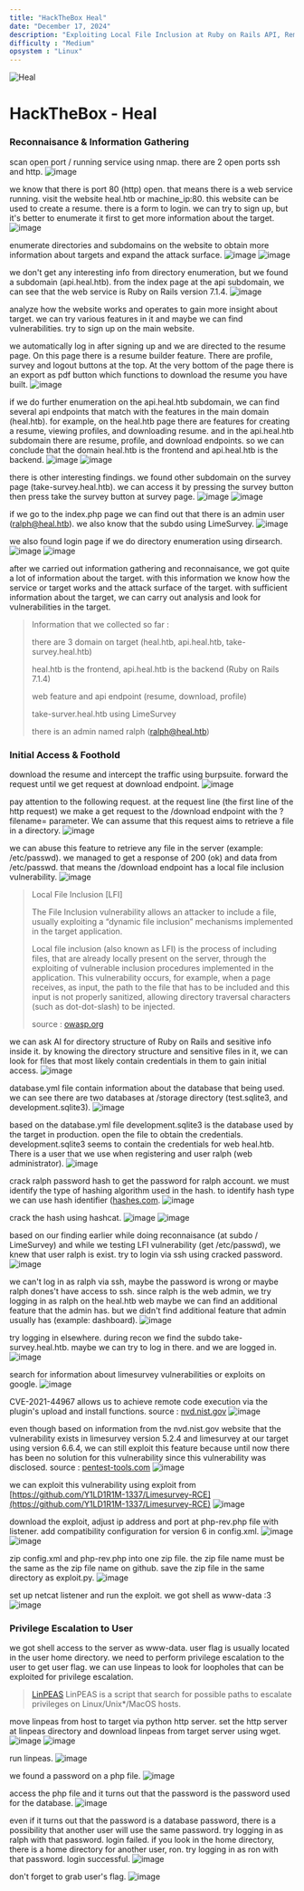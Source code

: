 ```yaml
---
title: "HackTheBox Heal"
date: "December 17, 2024"
description: "Exploiting Local File Inclusion at Ruby on Rails API, Remote Code Execution on LimeSurvey and Consul by HashiCorp"
difficulty : "Medium"
opsystem : "Linux"
---
```


![Heal](https://github.com/user-attachments/assets/98f3936b-049d-44de-87ab-3fdb209130fc)

# HackTheBox - Heal

### Reconnaisance & Information Gathering
scan open port / running service using nmap. there are 2 open ports ssh and http.
![image](https://github.com/user-attachments/assets/13cf5298-62a5-4e66-b9e6-0df9378dd252)

we know that there is port 80 (http) open. that means there is a web service running. visit the website heal.htb or machine_ip:80. this website can be used to create a resume. there is a form to login. we can try to sign up, but it's better to enumerate it first to get more information about the target.
![image](https://github.com/user-attachments/assets/2e83da8f-b0af-40e2-af06-ea9b8e2ab428)

enumerate directories and subdomains on the website to obtain more information about targets and expand the attack surface.
![image](https://github.com/user-attachments/assets/4e56067b-91fd-4cd3-808f-29865c875c79)
![image](https://github.com/user-attachments/assets/2e5b44e9-ca03-4440-a397-8a06ef43f247)

we don't get any interesting info from directory enumeration, but we found a subdomain (api.heal.htb). from the index page at the api subdomain, we can see that the web service is Ruby on Rails version 7.1.4.
![image](https://github.com/user-attachments/assets/29b7ce8d-a4e7-4321-a9a4-280254ae9aac)

analyze how the website works and operates to gain more insight about target. we can try various features in it and maybe we can find vulnerabilities. try to sign up on the main website.

we automatically log in after signing up and we are directed to the resume page. On this page there is a resume builder feature. There are profile, survey and logout buttons at the top. At the very bottom of the page there is an export as pdf button which functions to download the resume you have built.
![image](https://github.com/user-attachments/assets/5a893625-93f4-443a-8308-eccac8961a03)

if we do further enumeration on the api.heal.htb subdomain, we can find several api endpoints that match with the features in the main domain (heal.htb). for example, on the heal.htb page there are features for creating a resume, viewing profiles, and downloading resume. and in the api.heal.htb subdomain there are resume, profile, and download endpoints. so we can conclude that the domain heal.htb is the frontend and api.heal.htb is the backend.
![image](https://github.com/user-attachments/assets/5e2c87fc-a8ac-40c7-bef6-cdfe82726209)
![image](https://github.com/user-attachments/assets/9ef737a3-f1e2-4157-af8c-f7400db7172c)

there is other interesting findings. we found other subdomain on the survey page (take-survey.heal.htb). we can access it by pressing the survey button then press take the survey button at survey page.
![image](https://github.com/user-attachments/assets/09563ee6-07a7-45f9-b313-f575bec33016)
![image](https://github.com/user-attachments/assets/3d0c9057-aef0-4d68-bdbc-d1b1c6db4da6)

if we go to the index.php page we can find out that there is an admin user (ralph@heal.htb). we also know that the subdo using LimeSurvey.
![image](https://github.com/user-attachments/assets/dce88738-f6ea-445d-9d9c-6eb29c073b43)

we also found login page if we do directory enumeration using dirsearch.
![image](https://github.com/user-attachments/assets/a62b0eb2-e54b-46c9-a38c-f8a0b251d385)
![image](https://github.com/user-attachments/assets/a81f9816-0057-41c0-82ff-7a25b099f4bd)

after we carried out information gathering and reconnaisance, we got quite a lot of information about the target. with this information we know how the service or target works and the attack surface of the target. with sufficient information about the target, we can carry out analysis and look for vulnerabilities in the target.

> Information that we collected so far :
>
> there are 3 domain on target (heal.htb, api.heal.htb, take-survey.heal.htb)
>
> heal.htb is the frontend, api.heal.htb is the backend (Ruby on Rails 7.1.4)
>
> web feature and api endpoint (resume, download, profile)
>
> take-surver.heal.htb using LimeSurvey
>
> there is an admin named ralph (ralph@heal.htb)

### Initial Access & Foothold
download the resume and intercept the traffic using burpsuite. forward the request until we get request at download endpoint.
![image](https://github.com/user-attachments/assets/75e972c2-39af-41b0-bc75-a23940e05075)

pay attention to the following request. at the request line (the first line of the http request) we make a get request to the /download endpoint with the ?filename= parameter. We can assume that this request aims to retrieve a file in a directory.
![image](https://github.com/user-attachments/assets/16116ce9-ed63-461a-b5be-0f1f73ea9785)

we can abuse this feature to retrieve any file in the server (example: /etc/passwd). we managed to get a response of 200 (ok) and data from /etc/passwd. that means the /download endpoint has a local file inclusion vulnerability.
![image](https://github.com/user-attachments/assets/86068889-e580-48e8-8d10-2b3a5256bdc1)

> Local File Inclusion [LFI]
>
> The File Inclusion vulnerability allows an attacker to include a file, usually exploiting a “dynamic file inclusion” mechanisms implemented in the target application.
>
> Local file inclusion (also known as LFI) is the process of including files, that are already locally present on the server, through the exploiting of vulnerable inclusion procedures implemented in the application. This vulnerability occurs, for example, when a page receives, as input, the path to the file that has to be included and this input is not properly sanitized, allowing directory traversal characters (such as dot-dot-slash) to be injected.
>
> source : [owasp.org](https://owasp.org/www-project-web-security-testing-guide/v42/4-Web_Application_Security_Testing/07-Input_Validation_Testing/11.1-Testing_for_Local_File_Inclusion)

we can ask AI for directory structure of Ruby on Rails and sesitive info inside it. by knowing the directory structure and sensitive files in it, we can look for files that most likely contain credentials in them to gain initial access.
![image](https://github.com/user-attachments/assets/5ceb2783-e70b-43e0-b31c-0cedd16638b8)

database.yml file contain information about the database that being used. we can see there are two databases at /storage directory (test.sqlite3, and development.sqlite3).
![image](https://github.com/user-attachments/assets/37eaf178-52ac-4146-8db6-fbcbeb26da7d)

based on the database.yml file development.sqlite3 is the database used by the target in production. open the file to obtain the credentials. development.sqlite3 seems to contain the credentials for web heal.htb. There is a user that we use when registering and user ralph (web administrator).
![image](https://github.com/user-attachments/assets/5cd16f98-6eeb-444b-88cb-c30b0504e803)

crack ralph password hash to get the password for ralph account. we must identify the type of hashing algorithm used in the hash. to identify hash type we can use hash identifier ([hashes.com](https://hashes.com/en/tools/hash_identifier).
![image](https://github.com/user-attachments/assets/83330b9e-0cc4-4315-b015-262f7bab755d)

crack the hash using hashcat.
![image](https://github.com/user-attachments/assets/f95741d0-175b-40e0-b87f-517dc1c9bf5e)
![image](https://github.com/user-attachments/assets/db866552-4a15-4f2d-866f-5498b2bde297)

based on our finding earlier while doing reconnaisance (at subdo / LimeSurvey) and while we testing LFI vulnerability (get /etc/passwd), we knew that user ralph is exist. try to login via ssh using cracked password.
![image](https://github.com/user-attachments/assets/727ad4a2-14b7-4e72-ad7a-4882e6c6d7f4)

we can't log in as ralph via ssh, maybe the password is wrong or maybe ralph dones't have access to ssh. since ralph is the web admin, we try logging in as ralph on the heal.htb web maybe we can find an additional feature that the admin has. but we didn't find additional feature that admin usually has (example: dashboard).
![image](https://github.com/user-attachments/assets/f1ac9225-b2e3-4c95-96a4-7b7c9b05ad88)

try logging in elsewhere. during recon we find the subdo take-survey.heal.htb. maybe we can try to log in there. and we are logged in.
![image](https://github.com/user-attachments/assets/d708a5c3-aa95-4357-bd8b-698f8dbfeafc)

search for information about limesurvey vulnerabilities or exploits on google.
![image](https://github.com/user-attachments/assets/ceac8352-4363-41f6-8491-3998d467989d)

CVE-2021-44967 allows us to achieve remote code execution via the plugin's upload and install functions. source : [nvd.nist.gov](https://nvd.nist.gov/vuln/detail/CVE-2021-44967)
![image](https://github.com/user-attachments/assets/c855e9f9-0d9f-46b5-859a-bb128014de04)

even though based on information from the nvd.nist.gov website that the vulnerability exists in limesurvey version 5.2.4 and limesurvey at our target using version 6.6.4, we can still exploit this feature because until now there has been no solution for this vulnerability since this vulnerability was disclosed. source : [pentest-tools.com](https://pentest-tools.com/vulnerabilities-exploits/limesurvey-524-rce-vulnerability_13029)
![image](https://github.com/user-attachments/assets/fde537ed-9a43-447e-b68a-aa4754608fad)

we can exploit this vulnerability using exploit from [https://github.com/Y1LD1R1M-1337/Limesurvey-RCE](https://github.com/Y1LD1R1M-1337/Limesurvey-RCE)
![image](https://github.com/user-attachments/assets/1ea6f0c3-7177-41e4-b730-352ce28c470c)

download the exploit, adjust ip address and port at php-rev.php file with listener. add compatibility configuration for version 6 in config.xml.
![image](https://github.com/user-attachments/assets/417db7c1-b559-4167-9717-b16f7e6c8860)
![image](https://github.com/user-attachments/assets/1effc095-24cb-4dc5-a9e2-5cf0a36f6895)

zip config.xml and php-rev.php into one zip file. the zip file name must be the same as the zip file name on github. save the zip file in the same directory as exploit.py.
![image](https://github.com/user-attachments/assets/f1325204-b944-4a18-8769-8eba06b4a77f)

set up netcat listener and run the exploit. we got shell as www-data :3
![image](https://github.com/user-attachments/assets/246388eb-0c80-47a6-8a07-01def3b53e2b)

### Privilege Escalation to User
we got shell access to the server as www-data. user flag is usually located in the user home directory. we need to perform privilege escalation to the user to get user flag. we can use linpeas to look for loopholes that can be exploited for privilege escalation.

> [LinPEAS](https://github.com/peass-ng/PEASS-ng/tree/master/linPEAS)
> LinPEAS is a script that search for possible paths to escalate privileges on Linux/Unix*/MacOS hosts.

move linpeas from host to target via python http server. set the http server at linpeas directory and download linpeas from target server using wget.
![image](https://github.com/user-attachments/assets/e87f864c-f597-4d14-8aa7-a91f0cbe8976)
![image](https://github.com/user-attachments/assets/16cac716-eb57-444d-a2ee-cfb2e32bdf83)

run linpeas.
![image](https://github.com/user-attachments/assets/4570db78-d461-4ee6-af97-97f237967542)

we found a password on a php file.
![image](https://github.com/user-attachments/assets/4ee8727b-bcd8-40f6-a6c5-2e8d858b9bfa)

access the php file and it turns out that the password is the password used for the database.
![image](https://github.com/user-attachments/assets/553b8f8b-6ef9-4162-832b-244d892fb414)

even if it turns out that the password is a database password, there is a possibility that another user will use the same password. try logging in as ralph with that password. login failed. if you look in the home directory, there is a home directory for another user, ron. try logging in as ron with that password. login successful.
![image](https://github.com/user-attachments/assets/3edc1e70-41d8-4d6a-a51c-23ffeee19c0b)

don't forget to grab user's flag.
![image](https://github.com/user-attachments/assets/7aa11013-4b8c-418f-a6f9-1ea51731b6a8)

